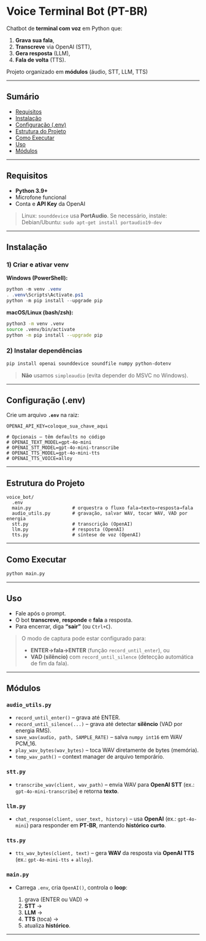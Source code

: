 # Voice Terminal Bot (PT-BR)

Chatbot de **terminal com voz** em Python que:

1. **Grava sua fala**,
2. **Transcreve** via OpenAI (STT),
3. **Gera resposta** (LLM),
4. **Fala de volta** (TTS).

Projeto organizado em **módulos** (áudio, STT, LLM, TTS) 

---

## Sumário

* [Requisitos](#requisitos)
* [Instalação](#instalação)
* [Configuração (.env)](#configuração-env)
* [Estrutura do Projeto](#estrutura-do-projeto)
* [Como Executar](#como-executar)
* [Uso](#uso)
* [Módulos](#módulos)

---

## Requisitos

* **Python 3.9+**
* Microfone funcional
* Conta e **API Key** da OpenAI

> Linux: `sounddevice` usa **PortAudio**. Se necessário, instale:
> Debian/Ubuntu: `sudo apt-get install portaudio19-dev`

---

## Instalação

### 1) Criar e ativar venv

**Windows (PowerShell):**

```powershell
python -m venv .venv
. .venv\Scripts\Activate.ps1
python -m pip install --upgrade pip
```

**macOS/Linux (bash/zsh):**

```bash
python3 -m venv .venv
source .venv/bin/activate
python -m pip install --upgrade pip
```

### 2) Instalar dependências

```bash
pip install openai sounddevice soundfile numpy python-dotenv
```

> **Não** usamos `simpleaudio` (evita depender do MSVC no Windows).

---

## Configuração (.env)

Crie um arquivo **`.env`** na raiz:

```env
OPENAI_API_KEY=coloque_sua_chave_aqui

# Opcionais – têm defaults no código
# OPENAI_TEXT_MODEL=gpt-4o-mini
# OPENAI_STT_MODEL=gpt-4o-mini-transcribe
# OPENAI_TTS_MODEL=gpt-4o-mini-tts
# OPENAI_TTS_VOICE=alloy
```

---

## Estrutura do Projeto

```
voice_bot/
  .env
  main.py               # orquestra o fluxo fala→texto→resposta→fala
  audio_utils.py        # gravação, salvar WAV, tocar WAV, VAD por energia
  stt.py                # transcrição (OpenAI)
  llm.py                # resposta (OpenAI)
  tts.py                # síntese de voz (OpenAI)
```

---

## Como Executar

```bash
python main.py
```

---

## Uso

* Fale após o prompt.
* O bot **transcreve**, **responde** e **fala** a resposta.
* Para encerrar, diga **“sair”** (ou `Ctrl+C`).

> O modo de captura pode estar configurado para:
>
> * **ENTER→fala→ENTER** (função `record_until_enter`), ou
> * **VAD (silêncio)** com `record_until_silence` (detecção automática de fim da fala).

---

## Módulos

### `audio_utils.py`

* `record_until_enter()` – grava até ENTER.
* `record_until_silence(...)` – grava até detectar **silêncio** (VAD por energia RMS).
* `save_wav(audio, path, SAMPLE_RATE)` – salva `numpy int16` em WAV PCM\_16.
* `play_wav_bytes(wav_bytes)` – toca WAV diretamente de bytes (memória).
* `temp_wav_path()` – context manager de arquivo temporário.

### `stt.py`

* `transcribe_wav(client, wav_path)` – envia WAV para **OpenAI STT** (ex.: `gpt-4o-mini-transcribe`) e retorna **texto**.

### `llm.py`

* `chat_response(client, user_text, history)` – usa **OpenAI** (ex.: `gpt-4o-mini`) para responder em **PT-BR**, mantendo **histórico curto**.

### `tts.py`

* `tts_wav_bytes(client, text)` – gera **WAV** da resposta via **OpenAI TTS** (ex.: `gpt-4o-mini-tts` + `alloy`).

### `main.py`

* Carrega `.env`, cria `OpenAI()`, controla o **loop**:

  1. grava (ENTER ou VAD) →
  2. **STT** →
  3. **LLM** →
  4. **TTS** (toca) →
  5. atualiza **histórico**.

---

